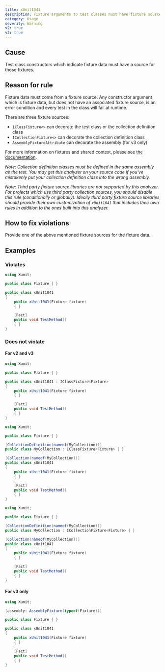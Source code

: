 ```yaml
---
title: xUnit1041
description: Fixture arguments to test classes must have fixture sources
category: Usage
severity: Warning
v2: true
v3: true
---
```


## Cause

Test class constructors which indicate fixture data must have a source for those fixtures.

## Reason for rule

Fixture data must come from a fixture source. Any constructor argument which is fixture data, but does
not have an associated fixture source, is an error condition and every test in the class will fail
at runtime.

There are three fixture sources:

- `IClassFixture<>` can decorate the test class or the collection definition class
- `ICollectionFixture<>` can decorate the collection definition class
- `AssemblyFixtureAttribute` can decorate the assembly (for v3 only)

For more information on fixtures and shared context, please see [the documentation](/docs/shared-context).

_Note: Collection definition classes must be defined in the same assembly as the test. You may get this
analyzer on your source code if you've mistakenly put your collection definition class into the wrong
assembly._

_Note: Third party fixture source libraries are not supported by this analyzer. For projects which use
third party collection sources, you should disable this rule (conditionally or globally). Ideally third
party fixture source libraries should provide their own customization of `xUnit1041` that includes their
own rules in addition to the ones built into this analyzer._

## How to fix violations

Provide one of the above mentioned fixture sources for the fixture data.

## Examples

### Violates

```csharp
using Xunit;

public class Fixture { }

public class xUnit1041
{
    public xUnit1041(Fixture fixture)
    { }

    [Fact]
    public void TestMethod()
    { }
}
```

### Does not violate

#### For v2 and v3

```csharp
using Xunit;

public class Fixture { }

public class xUnit1041 : IClassFixture<Fixture>
{
    public xUnit1041(Fixture fixture)
    { }

    [Fact]
    public void TestMethod()
    { }
}
```

```csharp
using Xunit;

public class Fixture { }

[CollectionDefinition(nameof(MyCollection))]
public class MyCollection : IClassFixture<Fixture> { }

[Collection(nameof(MyCollection))]
public class xUnit1041
{
    public xUnit1041(Fixture fixture)
    { }

    [Fact]
    public void TestMethod()
    { }
}
```

```csharp
using Xunit;

public class Fixture { }

[CollectionDefinition(nameof(MyCollection))]
public class MyCollection : ICollectionFixture<Fixture> { }

[Collection(nameof(MyCollection))]
public class xUnit1041
{
    public xUnit1041(Fixture fixture)
    { }

    [Fact]
    public void TestMethod()
    { }
}
```

#### For v3 only

```csharp
using Xunit;

[assembly: AssemblyFixture(typeof(Fixture))]

public class Fixture { }

public class xUnit1041
{
    public xUnit1041(Fixture fixture)
    { }

    [Fact]
    public void TestMethod()
    { }
}
```
